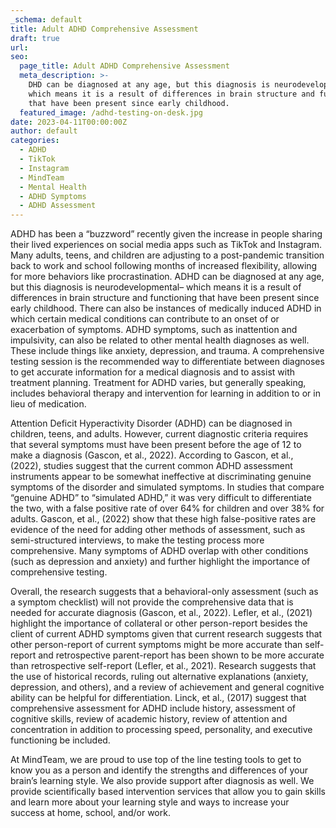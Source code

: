 ```yaml
---
_schema: default
title: Adult ADHD Comprehensive Assessment
draft: true
url:
seo:
  page_title: Adult ADHD Comprehensive Assessment
  meta_description: >-
    DHD can be diagnosed at any age, but this diagnosis is neurodevelopmental–
    which means it is a result of differences in brain structure and functioning
    that have been present since early childhood.
  featured_image: /adhd-testing-on-desk.jpg
date: 2023-04-11T00:00:00Z
author: default
categories:
  - ADHD
  - TikTok
  - Instagram
  - MindTeam
  - Mental Health
  - ADHD Symptoms
  - ADHD Assessment
---
```

ADHD has been a “buzzword” recently given the increase in people sharing their lived experiences on social media apps such as TikTok and Instagram. Many adults, teens, and children are adjusting to a post-pandemic transition back to work and school following months of increased flexibility, allowing for more behaviors like procrastination. ADHD can be diagnosed at any age, but this diagnosis is neurodevelopmental– which means it is a result of differences in brain structure and functioning that have been present since early childhood. There can also be instances of medically induced ADHD in which certain medical conditions can contribute to an onset of or exacerbation of symptoms. ADHD symptoms, such as inattention and impulsivity, can also be related to other mental health diagnoses as well. These include things like anxiety, depression, and trauma. A comprehensive testing session is the recommended way to differentiate between diagnoses to get accurate information for a medical diagnosis and to assist with treatment planning. Treatment for ADHD varies, but generally speaking, includes behavioral therapy and intervention for learning in addition to or in lieu of medication.&nbsp;

Attention Deficit Hyperactivity Disorder (ADHD) can be diagnosed in children, teens, and adults. However, current diagnostic criteria requires that several symptoms must have been present before the age of 12 to make a diagnosis (Gascon, et al., 2022). According to Gascon, et al., (2022), studies suggest that the current common ADHD assessment instruments appear to be somewhat ineffective at discriminating genuine symptoms of the disorder and simulated symptoms. In studies that compare “genuine ADHD” to “simulated ADHD,” it was very difficult to differentiate the two, with a false positive rate of over 64% for children and over 38% for adults. Gascon, et al., (2022) show that these high false-positive rates are evidence of the need for adding other methods of assessment, such as semi-structured interviews, to make the testing process more comprehensive. Many symptoms of ADHD overlap with other conditions (such as depression and anxiety) and further highlight the importance of comprehensive testing.&nbsp;

Overall, the research suggests that a behavioral-only assessment (such as a symptom checklist) will not provide the comprehensive data that is needed for accurate diagnosis (Gascon, et al., 2022). Lefler, et al., (2021) highlight the importance of collateral or other person-report besides the client of current ADHD symptoms given that current research suggests that other person-report of current symptoms might be more accurate than self-report and retrospective parent-report has been shown to be more accurate than retrospective self-report (Lefler, et al., 2021). Research suggests that the use of historical records, ruling out alternative explanations (anxiety, depression, and others), and a review of achievement and general cognitive ability can be helpful for differentiation. Linck, et al., (2017) suggest that comprehensive assessment for ADHD include history, assessment of cognitive skills, review of academic history, review of attention and concentration in addition to processing speed, personality, and executive functioning be included.&nbsp;

At MindTeam, we are proud to use top of the line testing tools to get to know you as a person and identify the strengths and differences of your brain’s learning style. We also provide support after diagnosis as well. We provide scientifically based intervention services that allow you to gain skills and learn more about your learning style and ways to increase your success at home, school, and/or work.&nbsp;